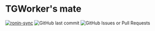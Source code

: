 # TGWorker's mate 

[![ronin-sync](https://github.com/mikeybob/ronin/actions/workflows/UpstreamSync.yml/badge.svg)](https://github.com/mikeybob/ronin/actions/workflows/UpstreamSync.yml)  ![GitHub last commit](https://img.shields.io/github/last-commit/mikeybob/ronin?labelColor=blue)  ![GitHub Issues or Pull Requests](https://img.shields.io/github/issues/mikeybob/ronin?labelColor=red)


